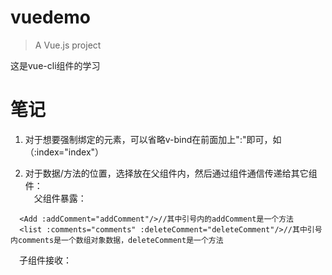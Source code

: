 # vuedemo

> A Vue.js project

这是vue-cli组件的学习

# 笔记
1. 对于想要强制绑定的元素，可以省略v-bind在前面加上":"即可，如（:index="index"）  

2. 对于数据/方法的位置，选择放在父组件内，然后通过组件通信传递给其它组件：  
&emsp;父组件暴露：  
```
  <Add :addComment="addComment"/>//其中引号内的addComment是一个方法
  <list :comments="comments" :deleteComment="deleteComment"/>//其中引号内comments是一个数组对象数据，deleteComment是一个方法
```
&emsp;子组件接收：  
```
  
```



          
